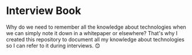 # Interview Book

Why do we need to remember all the knowledge about technologies when we can simply note it down in a whitepaper or elsewhere? That's why I created this repository to document all my knowledge about technologies so I can refer to it during interviews. 😊

